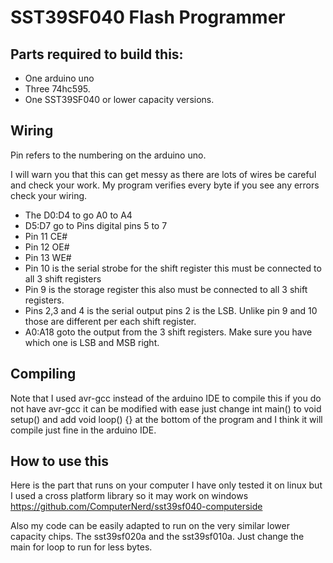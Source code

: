 # SST39SF040 Flash Programmer

## Parts required to build this:
* One arduino uno
* Three 74hc595.
* One SST39SF040 or lower capacity versions.

## Wiring
Pin refers to the numbering on the arduino uno.

I will warn you that this can get messy as there are lots of wires be careful
and check your work. My program verifies every byte if you see any errors check
your wiring.

* The D0:D4 to go A0 to A4
* D5:D7 go to Pins digital pins 5 to 7
* Pin 11 CE#
* Pin 12 OE#
* Pin 13 WE#
* Pin 10 is the serial strobe for the shift register this must be connected to
  all 3 shift registers
* Pin 9 is the storage register this also must be connected to all 3 shift
  registers.
* Pins 2,3 and 4 is the serial output pins 2 is the LSB. Unlike pin 9 and 10
  those are different per each shift register.
* A0:A18 goto the output from the 3 shift registers. Make sure you have which
  one is LSB and MSB right. 

## Compiling

Note that I used avr-gcc instead of the arduino IDE to compile this if you do
not have avr-gcc it can be modified with ease just change int main() to void
setup() and add void loop() {} at the bottom of the program and I think it will
compile just fine in the arduino IDE.

## How to use this
Here is the part that runs on your computer I have only tested it on linux but I
used a cross platform library so it may work on windows
https://github.com/ComputerNerd/sst39sf040-computerside

Also my code can be easily adapted to run on the very similar lower capacity
chips. The sst39sf020a and the sst39sf010a. Just change the main for loop to run
for less bytes.
